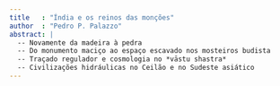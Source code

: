 ```yaml
---
title   : "Índia e os reinos das monções"
author  : "Pedro P. Palazzo"
abstract: |
  -- Novamente da madeira à pedra
  -- Do monumento maciço ao espaço escavado nos mosteiros budista
  -- Traçado regulador e cosmologia no *vāstu shastra*
  -- Civilizações hidráulicas no Ceilão e no Sudeste asiático
---
```


